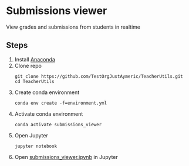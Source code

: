 # Submissions viewer
View grades and submissions from students in realtime
## Steps
1. Install [Anaconda](https://www.anaconda.com/products/individual)
2. Clone repo
    ```
    git clone https://github.com/TestOrgJustAymeric/TeacherUtils.git
    cd TeacherUtils
    ```
3. Create conda environment
    ```
    conda env create -f=environment.yml
    ```
4. Activate conda environment
    ```
    conda activate submissions_viewer
    ```
5. Open Jupyter
    ```
   jupyter notebook
   ```
6. Open [submissions_viewer.ipynb](submissions_viewer.ipynb) in Jupyter
